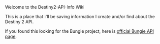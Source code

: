 Welcome to the Destiny2-API-Info Wiki

This is a place that I'll be saving information I create and/or find about the Destiny 2 API.

If you found this looking for the Bungie project, here is [official Bungie API page](https://github.com/Bungie-net/api).

